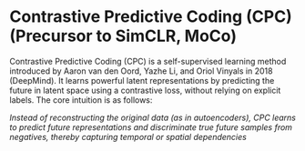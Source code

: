 # Contrastive Predictive Coding (CPC) (Precursor to SimCLR, MoCo)

Contrastive Predictive Coding (CPC) is a self-supervised learning method introduced by Aaron van den Oord, Yazhe Li, and Oriol Vinyals in 2018 (DeepMind). It learns powerful latent representations by predicting the future in latent space using a contrastive loss, without relying on explicit labels. The core intuition is as follows:

_Instead of reconstructing the original data (as in autoencoders), CPC learns to predict future representations and discriminate true future samples from negatives, thereby capturing temporal or spatial dependencies_
